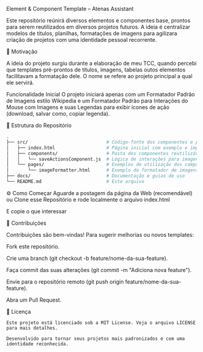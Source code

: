 Element & Component Template – Atenas Assistant

Este repositório reúnirá diversos elementos e componentes base, prontos para serem reutilizados em diversos projetos futuros. A ideia é centralizar modelos de títulos, planilhas, formatações de imagens para agilizara criação de projetos com uma identidade pessoal recorrente.

  📝 Motivação

A ideia do projeto surgiu durante a elaboração de meu TCC, quando percebi que templates pré-prontos de títulos, imagens, tabelas outos elementos facilitavam a formatação dele.
O nome se refere ao projeto principal a qual ele servirá.

  Funcionalidade Inicial
O projeto iniciará apenas com um Formatador Padrão de Imagens estilo Wikipedia e um Formatador Padrão para Interações do Mouse com Imagens e suas Legendas para exibir ícones de ação (download, salvar como, copiar legenda).


  📂 Estrutura do Repositório

```bash
.
├── src/                             # Código-fonte dos componentes e páginas de exemplo
│   ├── index.html                   # Página inicial com exemplo e import dos componentes
│   ├── components/                  # Pasta dos componentes reutilizáveis
│   │   └── saveActionsComponent.js  # Lógica de interações para imagens e legendas
│   └── pages/                       # Exemplos de utilização dos componentes
│       └── imageFormatter.html      # Exemplo do formatador de imagens estilo Wikipedia
├── docs/                            # Documentação e guias de uso
└── README.md                        # Este arquivo
```


  ⚙️ Como Começar
Aguarde a postagem da página da Web (recomendável)
ou Clone esse Repositório e rode localmente o arquivo index.html

E copie o que interessar



  🤝 Contribuições

Contribuições são bem-vindas! Para sugerir melhorias ou novos templates:

Fork este repositório.

Crie uma branch (git checkout -b feature/nome-da-sua-feature).

Faça commit das suas alterações (git commit -m "Adiciona nova feature").

Envie para o repositório remoto (git push origin feature/nome-da-sua-feature).

Abra um Pull Request.



  📄 Licença
```
Este projeto está licenciado sob a MIT License. Veja o arquivo LICENSE para mais detalhes.

Desenvolvido para tornar seus projetos mais padronizados e com uma identidade reconhecida.
```
